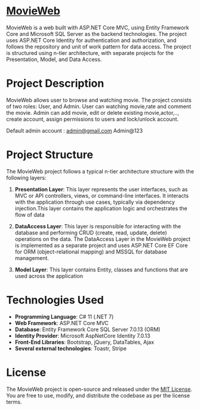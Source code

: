 # [MovieWeb]()

MovieWeb is a web built with ASP.NET Core MVC, using Entity Framework Core and Microsoft SQL Server as the backend technologies. The project uses ASP.NET Core Identity for authentication and authorization, and follows the repository and unit of work pattern for data access. The project is structured using n-tier architecture, with separate projects for the Presentation, Model, and Data Access.
# Project Description

MovieWeb allows user to browse and watching movie. The project consists of two roles: User,  and Admin. User can watching movie,rate and comment the movie. Admin can add movie, edit or delete existing movie,actor,.., create account, assign permissions to users and lock/unlock account.

Default admin account : admin@gmail.com 
                        Admin@123
# Project Structure

The MovieWeb project follows a typical n-tier architecture structure with the following layers:

1. **Presentation Layer**: This layer represents the user interfaces, such as MVC or API controllers, views, or command-line interfaces. It interacts with the application through use cases, typically via dependency injection.This layer contains the application logic and orchestrates the flow of data


3. **DataAccess Layer**: This layer is responsible for interacting with the database and performing CRUD (create, read, update, delete) operations on the data. The DataAccess Layer in the MovieWeb project is implemented as a separate project and uses ASP.NET Core EF Core for ORM (object-relational mapping) and MSSQL for database management.

4. **Model Layer**: This layer contains Entity, classes and functions that are used across the application

# Technologies Used 
- **Programming Language**: C# 11 (.NET 7)
- **Web Framework**: ASP.NET Core MVC
- **Database**: Entity Framework Core SQL Server 7.0.13 (ORM)
- **Identity Provider**: Microsoft AspNetCore Identity 7.0.13
- **Front-End Libraries**: Bootstrap, jQuery, DataTables, Ajax
- **Several external technologies**: Toastr, Stripe
# License
The MovieWeb project is open-source and released under the [MIT License](https://opensource.org/licenses/MIT). You are free to use, modify, and distribute the codebase as per the license terms.






  
